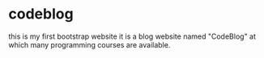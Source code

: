# codeblog
this is my first bootstrap website 
it is a blog website named "CodeBlog" at which many programming courses are available.
